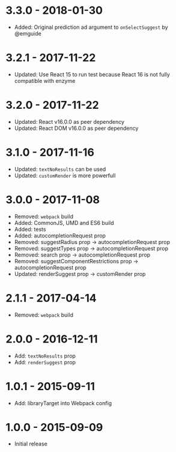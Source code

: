 # 3.3.0 - 2018-01-30

* Added: Original prediction ad argument to `onSelectSuggest` by @emguide

# 3.2.1 - 2017-11-22

* Updated: Use React 15 to run test because React 16 is not fully compatible
  with enzyme

# 3.2.0 - 2017-11-22

* Updated: React v16.0.0 as peer dependency
* Updated: React DOM v16.0.0 as peer dependency

# 3.1.0 - 2017-11-16

* Updated: `textNoResults` can be used
* Updated: `customRender` is more powerfull

# 3.0.0 - 2017-11-08

* Removed: `webpack` build
* Added: CommonJS, UMD and ES6 build
* Added: tests
* Added: autocompletionRequest prop
* Removed: suggestRadius prop -> autocompletionRequest prop
* Removed: suggestTypes prop -> autocompletionRequest prop
* Removed: search prop -> autocompletionRequest prop
* Removed: suggestComponentRestrictions prop -> autocompletionRequest prop
* Updated: renderSuggest prop -> customRender prop

# 2.1.1 - 2017-04-14

* Removed: `webpack` build

# 2.0.0 - 2016-12-11

* Add: `textNoResults` prop
* Add: `renderSuggest` prop

# 1.0.1 - 2015-09-11

* Add: libraryTarget into Webpack config

# 1.0.0 - 2015-09-09

* Initial release
